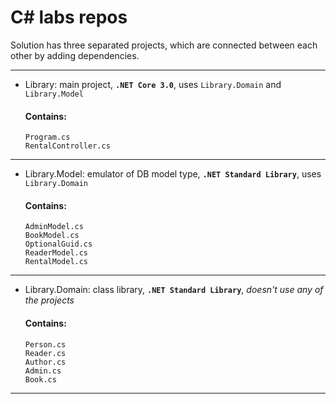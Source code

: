 # C# labs repos



Solution has three separated projects, which are connected between each other by adding dependencies.


------
- Library: main project, **`.NET Core 3.0`**, uses `Library.Domain` and `Library.Model`
  #### Contains: 
  ```
  Program.cs
  RentalController.cs
  ```
------
- Library.Model: emulator of DB model type, **`.NET Standard Library`**, uses `Library.Domain`
  #### Contains: 
  ```
  AdminModel.cs
  BookModel.cs
  OptionalGuid.cs
  ReaderModel.cs
  RentalModel.cs
  ```
------
- Library.Domain: class library, **`.NET Standard Library`**, *doesn't use any of the projects*
  #### Contains: 
  ```
  Person.cs
  Reader.cs
  Author.cs
  Admin.cs
  Book.cs
  ```
------
